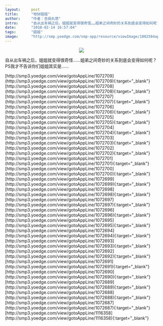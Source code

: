 ```yaml
---
layout:     post
title:      "地狱姐姐"
author:     "作者：吉田丸悠"
intro:      "自从出车祸之后，姐姐就变得很奇怪……姐弟之间奇妙的关系到底会变得如何呢？PS我才不告诉你们姐姐其实是……"
date:       "2018-02-14 16:57:04"
tags:       "姐姐"
image:      "http://smp.yoedge.com/smp-app/resource/viewImage/1002564appline.png"
---
```

<div style="text-align: center">
<p><img src="http://smp.yoedge.com/smp-app/resource/viewImage/1002564appline.png"/></p>
</div>
<p class="post-meta">
<span>自从出车祸之后，姐姐就变得很奇怪……姐弟之间奇妙的关系到底会变得如何呢？PS我才不告诉你们姐姐其实是……</span>
</p>
[http://smp3.yoedge.com/view/gotoAppLine/1072709](http://smp3.yoedge.com/view/gotoAppLine/1072709){:target="_blank"}
[http://smp3.yoedge.com/view/gotoAppLine/1072708](http://smp3.yoedge.com/view/gotoAppLine/1072708){:target="_blank"}
[http://smp3.yoedge.com/view/gotoAppLine/1072707](http://smp3.yoedge.com/view/gotoAppLine/1072707){:target="_blank"}
[http://smp3.yoedge.com/view/gotoAppLine/1072706](http://smp3.yoedge.com/view/gotoAppLine/1072706){:target="_blank"}
[http://smp3.yoedge.com/view/gotoAppLine/1072705](http://smp3.yoedge.com/view/gotoAppLine/1072705){:target="_blank"}
[http://smp3.yoedge.com/view/gotoAppLine/1072704](http://smp3.yoedge.com/view/gotoAppLine/1072704){:target="_blank"}
[http://smp3.yoedge.com/view/gotoAppLine/1072703](http://smp3.yoedge.com/view/gotoAppLine/1072703){:target="_blank"}
[http://smp3.yoedge.com/view/gotoAppLine/1072702](http://smp3.yoedge.com/view/gotoAppLine/1072702){:target="_blank"}
[http://smp3.yoedge.com/view/gotoAppLine/1072701](http://smp3.yoedge.com/view/gotoAppLine/1072701){:target="_blank"}
[http://smp3.yoedge.com/view/gotoAppLine/1072700](http://smp3.yoedge.com/view/gotoAppLine/1072700){:target="_blank"}
[http://smp3.yoedge.com/view/gotoAppLine/1072699](http://smp3.yoedge.com/view/gotoAppLine/1072699){:target="_blank"}
[http://smp3.yoedge.com/view/gotoAppLine/1072698](http://smp3.yoedge.com/view/gotoAppLine/1072698){:target="_blank"}
[http://smp3.yoedge.com/view/gotoAppLine/1072697](http://smp3.yoedge.com/view/gotoAppLine/1072697){:target="_blank"}
[http://smp3.yoedge.com/view/gotoAppLine/1072696](http://smp3.yoedge.com/view/gotoAppLine/1072696){:target="_blank"}
[http://smp3.yoedge.com/view/gotoAppLine/1072695](http://smp3.yoedge.com/view/gotoAppLine/1072695){:target="_blank"}
[http://smp3.yoedge.com/view/gotoAppLine/1072694](http://smp3.yoedge.com/view/gotoAppLine/1072694){:target="_blank"}
[http://smp3.yoedge.com/view/gotoAppLine/1072693](http://smp3.yoedge.com/view/gotoAppLine/1072693){:target="_blank"}
[http://smp3.yoedge.com/view/gotoAppLine/1072692](http://smp3.yoedge.com/view/gotoAppLine/1072692){:target="_blank"}
[http://smp3.yoedge.com/view/gotoAppLine/1072691](http://smp3.yoedge.com/view/gotoAppLine/1072691){:target="_blank"}
[http://smp3.yoedge.com/view/gotoAppLine/1072690](http://smp3.yoedge.com/view/gotoAppLine/1072690){:target="_blank"}
[http://smp3.yoedge.com/view/gotoAppLine/1072689](http://smp3.yoedge.com/view/gotoAppLine/1072689){:target="_blank"}
[http://smp3.yoedge.com/view/gotoAppLine/1072688](http://smp3.yoedge.com/view/gotoAppLine/1072688){:target="_blank"}
[http://smp3.yoedge.com/view/gotoAppLine/1072687](http://smp3.yoedge.com/view/gotoAppLine/1072687){:target="_blank"}
[http://smp3.yoedge.com/view/gotoAppLine/1116358](http://smp3.yoedge.com/view/gotoAppLine/1116358){:target="_blank"}


